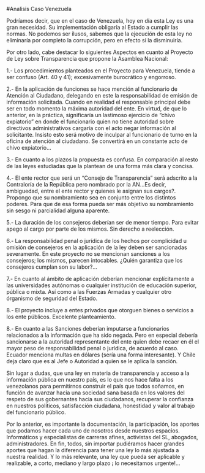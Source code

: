 #Analisis Caso Venezuela

Podríamos decir, que en el caso de Venezuela, hoy en día esta Ley es una gran necesidad. Su implementación obligaría al Estado a cumplir las normas. No podemos ser ilusos, sabemos que la ejecución de esta ley no eliminaría por completo la corrupción, pero en efecto si la disminuiría.

Por otro lado, cabe destacar lo siguientes Aspectos en cuanto al Proyecto de Ley sobre Transparencia que propone la Asamblea Nacional:

1.- Los procedimientos planteados en el Proyecto para Venezuela, tiende  a ser confuso (Art. 40 y 41); excesivamente burocrático y engorroso.

2.- En la aplicación de funciones se hace mención al funcionario de Atención al Ciudadano, delegando en este la responsabilidad de emisión de información solicitada. Cuando en realidad el responsable principal debe ser en todo momento la máxima autoridad del ente. En virtud, de que lo anterior, en la práctica, significaría un lastimoso ejercicio de “chivo expiatorio” en donde el funcionario quien no tiene autoridad sobre directivos administrativos cargaría con el acto negar información al solicitante. Insisto esto será motivo de inculpar al funcionario de turno en la oficina de atención al ciudadano. Se convertirá en un constante acto de chivo expiatorio…

3.- En cuanto a los plazos la propuesta es confusa. En comparación al resto de las leyes estudiadas que la plantean de una forma más clara y concisa.

4.- El ente rector que será un  “Consejo de Transparencia” será adscrito a la Contraloría de la República pero nombrado por la AN…Es decir, ambiguedad, entre el ente rector y quienes le asignan sus cargos?. Propongo que su nombramiento sea en conjunto entre los distintos poderes. Para que de esa forma pueda ser más objetivo su nombramiento sin sesgo ni parcialidad alguna aparente.

5.- La duración de los consejeros deberían ser de menor tiempo. Para evitar apego al cargo por parte de los mismos. Sin derecho a reelección.

6.- La responsabilidad penal o jurídica de los hechos por complicidad u omisión de consejeros en la aplicación de la ley deben ser sancionadas severamente. En este proyecto no se mencionan sanciones a los consejeros; los mismos, parecen intocables. ¿Quién garantiza que los consejeros cumplan son su labor?…

7.- En cuanto al ámbito de aplicación deberían mencionar explícitamente a las universidades autónomas o cualquier institución de educación superior, pública o mixta. Así como a las Fuerzas Armadas y cualquier otro órganismo de seguridad del Estado.

8.- El proyecto incluye a entes privados que otorguen bienes o servicios a los ente públicos. Excelente planteamiento.

8.- En cuanto a las Sanciones deberían imputarse a funcionarios relacionados a la información que ha sido negada. Pero en especial debería sancionarse a la autoridad representante del ente quien debe recaer en él el mayor peso de responsabilidad penal o jurídica, de acuerdo al caso. Ecuador menciona multas en dólares (sería una forma interesante). Y Chile deja claro que es al Jefe o Autoridad a quien se le aplica la sanción.

Sin lugar a dudas, que una ley en materia de transparencia y acceso a la información pública en nuestro país, es lo que nos hace falta a los venezolanos para permitirnos construir el país que todos soñamos, en función de avanzar hacia una sociedad sana basada en los valores del respeto de sus gobernantes hacia sus ciudadanos, recuperar la confianza en nuestros políticos, satisfacción ciudadana, honestidad y valor al trabajo del funcionario público.

Por lo anterior, es importante la documentación, la participación, los aportes que podamos hacer cada uno de nosotros desde nuestros espacios. Informáticos y especialistas de carreras afines, activistas del SL, abogados, administradores. En fin, todos, sin importar pudiéramos hacer grandes aportes que hagan la diferencia para tener una ley lo más ajustada a nuestra realidad. Y lo más relevante, una ley que pueda ser aplicable y realizable, a corto, mediano y largo plazo ¡ lo necesitamos urgente!…
